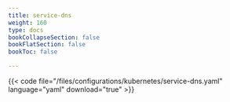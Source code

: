 ```yaml
---
title: service-dns
weight: 160
type: docs
bookCollapseSection: false
bookFlatSection: false
bookToc: false

---
```


{{< code file="/files/configurations/kubernetes/service-dns.yaml" language="yaml" download="true" >}}

